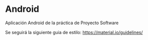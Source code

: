 # Android

Aplicación Android de la práctica de Proyecto Software

Se seguirá la siguiente guia de estilo: https://material.io/guidelines/
